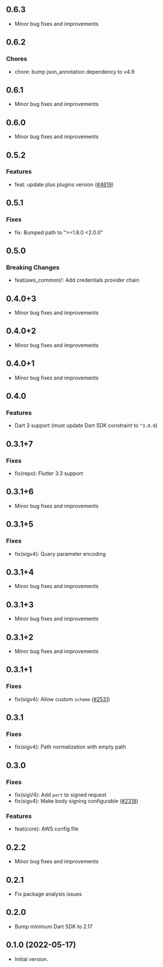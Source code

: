 ## 0.6.3

- Minor bug fixes and improvements

## 0.6.2

### Chores
- chore: bump json_annotation dependency to v4.9

## 0.6.1

- Minor bug fixes and improvements

## 0.6.0

- Minor bug fixes and improvements

## 0.5.2

### Features
- feat: update plus plugins version ([#4619](https://github.com/aws-amplify/amplify-flutter/pull/4619))

## 0.5.1

### Fixes
- fix: Bumped path to ">=1.8.0 <2.0.0"

## 0.5.0

### Breaking Changes
- feat(aws_common)!: Add credentials provider chain

## 0.4.0+3

- Minor bug fixes and improvements

## 0.4.0+2

- Minor bug fixes and improvements

## 0.4.0+1

- Minor bug fixes and improvements

## 0.4.0

### Features
- Dart 3 support (must update Dart SDK constraint to `^3.0.0`)

## 0.3.1+7

### Fixes
- fix(repo): Flutter 3.3 support

## 0.3.1+6

- Minor bug fixes and improvements

## 0.3.1+5

### Fixes
- fix(sigv4): Query parameter encoding

## 0.3.1+4

- Minor bug fixes and improvements

## 0.3.1+3

- Minor bug fixes and improvements

## 0.3.1+2

- Minor bug fixes and improvements

## 0.3.1+1

### Fixes
- fix(sigv4): Allow custom `scheme` ([#2531](https://github.com/aws-amplify/amplify-flutter/pull/2531))

## 0.3.1

### Fixes
- fix(sigv4): Path normalization with empty path

## 0.3.0

### Fixes
- fix(sigV4): Add `port` to signed request
- fix(sigv4): Make body signing configurable ([#2318](https://github.com/aws-amplify/amplify-flutter/pull/2318))

### Features
- feat(core): AWS config file

## 0.2.2

- Minor bug fixes and improvements

## 0.2.1

- Fix package analysis issues

## 0.2.0

- Bump minimum Dart SDK to 2.17

## 0.1.0 (2022-05-17)

- Initial version.
